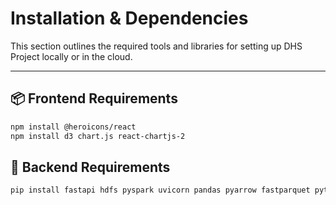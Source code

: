 # Installation & Dependencies

This section outlines the required tools and libraries for setting up DHS Project locally or in the cloud.

---

## 📦 Frontend Requirements

```bash
npm install @heroicons/react
npm install d3 chart.js react-chartjs-2
```
## 🐍 Backend Requirements

```bash
pip install fastapi hdfs pyspark uvicorn pandas pyarrow fastparquet python-dotenv "uvicorn[standard]"
```


